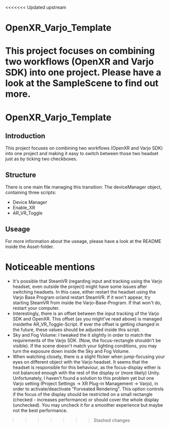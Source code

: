 <<<<<<< Updated upstream
# OpenXR_Varjo_Template

This project focuses on combining two workflows (OpenXR and Varjo SDK) into one project.
Please have a look at the SampleScene to find out more.
=======
# OpenXR_Varjo_Template

## Introduction
This project focuses on combining two workflows (OpenXR and Varjo SDK) into one project and making it easy to switch between those two headset just as by ticking two checkboxes.


## Structure
There is one main file managing this transition: The deviceManager object, containing three scripts:
- Device Manager
- Enable_XR
- AR_VR_Toggle


## Useage
For more information about the useage, please have a look at the README inside the Asset-folder.


# Noticeable mentions

- It's possible that SteamVR (regarding input and tracking using the Varjo headset, even outside the project) might have some issues after switching headsets. In this case, either restart the headset using the Varjo Base Program or/and restart SteamVR. If it won't appear, try starting SteamVR from inside the Varjo-Base-Program. If that won't do, restart your computer. 
- Interestingly, there is an offset between the input tracking of the Varjo SDK and OpenXR. This offset (as you might've read above) is managed insidethe AR_VR_Toggle-Script. If ever the offset is getting changed in the future, these values should be adjusted inside this script.
- Sky and Fog Volume: I tweaked the it slightly in order to match the requirements of the Varjo SDK. (Now, the focus-rectangle shouldn't be visible). If the scene doesn't match your lighting conditions, you may turn the exposure down inside the Sky and Fog Volume.
- When watching closely, there is a slight flicker when jump-focusing your eyes on different object with the Varjo headset. It seems that the headset is responsible for this behaviour, as the focus-display either is not balanced enough with the rest of the display or (more likely) Unity. Unfortunately, I haven't found a solution to this problem yet but one Varjo setting (Project Settings -> XR Plug-in Management -> Varjo), in order to activate/deactivate "Forveated Rendering". This option controls if the focus of the display should be restricted on a small rectangle (checked - increases performance) or should cover the whole display (unchecked). You may uncheck it for a smoother experience but maybe not the best performance.
>>>>>>> Stashed changes
